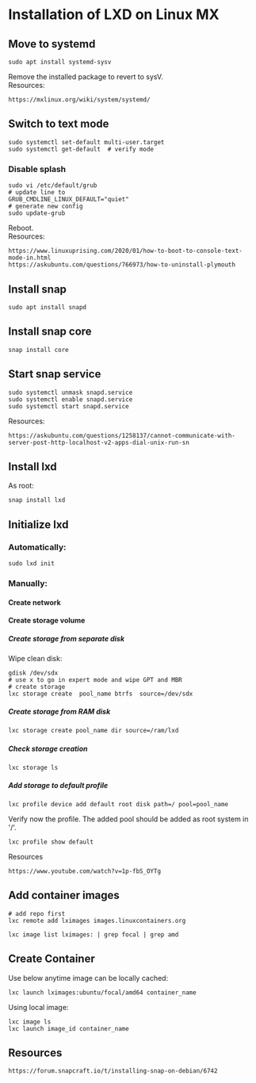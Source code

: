 # Installation of LXD on Linux MX
## Move to systemd
```
sudo apt install systemd-sysv
```
Remove the installed package to revert to sysV.<br/>
Resources:
```
https://mxlinux.org/wiki/system/systemd/
```

## Switch to text mode
```
sudo systemctl set-default multi-user.target
sudo systemctl get-default  # verify mode
```
### Disable splash
```
sudo vi /etc/default/grub
# update line to
GRUB_CMDLINE_LINUX_DEFAULT="quiet"
# generate new config
sudo update-grub
```
Reboot.<br/>
Resources:
```
https://www.linuxuprising.com/2020/01/how-to-boot-to-console-text-mode-in.html
https://askubuntu.com/questions/766973/how-to-uninstall-plymouth
```

## Install snap
```
sudo apt install snapd
```
## Install snap core
```
snap install core
```
## Start snap service
```
sudo systemctl unmask snapd.service
sudo systemctl enable snapd.service
sudo systemctl start snapd.service
```
Resources:
```
https://askubuntu.com/questions/1258137/cannot-communicate-with-server-post-http-localhost-v2-apps-dial-unix-run-sn
```
## Install lxd
As root:
```
snap install lxd
```
## Initialize lxd
### Automatically:
```
sudo lxd init 
```
### Manually:
#### Create network
#### Create storage volume
##### Create storage from separate disk
Wipe clean disk:
```
gdisk /dev/sdx
# use x to go in expert mode and wipe GPT and MBR
# create storage
lxc storage create  pool_name btrfs  source=/dev/sdx
```
##### Create storage from RAM disk
```sh
lxc storage create pool_name dir source=/ram/lxd
```
##### Check storage creation
```
lxc storage ls
```
##### Add storage to default profile
```
lxc profile device add default root disk path=/ pool=pool_name
```
Verify now the profile. The added pool should be added as root system in '/'.
```
lxc profile show default 
```
Resources
```
https://www.youtube.com/watch?v=1p-fbS_OYTg
```
## Add container images
```
# add repo first
lxc remote add lximages images.linuxcontainers.org

lxc image list lximages: | grep focal | grep amd
 ```
## Create Container
Use below anytime image can be locally cached:
```
lxc launch lximages:ubuntu/focal/amd64 container_name
```
Using local image:
```
lxc image ls
lxc launch image_id container_name
```
## Resources
```
https://forum.snapcraft.io/t/installing-snap-on-debian/6742
```
